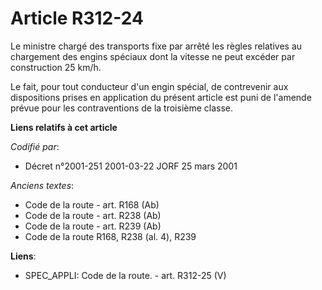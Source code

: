 # Article R312-24

Le ministre chargé des transports fixe par arrêté les règles relatives au chargement des engins spéciaux dont la vitesse ne
peut excéder par construction 25 km/h.

Le fait, pour tout conducteur d'un engin spécial, de contrevenir aux dispositions prises en application du présent article
est puni de l'amende prévue pour les contraventions de la troisième classe.

**Liens relatifs à cet article**

_Codifié par_:

  - Décret n°2001-251 2001-03-22 JORF 25 mars 2001

_Anciens textes_:

  - Code de la route - art. R168 (Ab)
  - Code de la route - art. R238 (Ab)
  - Code de la route - art. R239 (Ab)
  - Code de la route R168, R238 (al. 4), R239

**Liens**:

  - SPEC_APPLI: Code de la route. - art. R312-25 (V)
